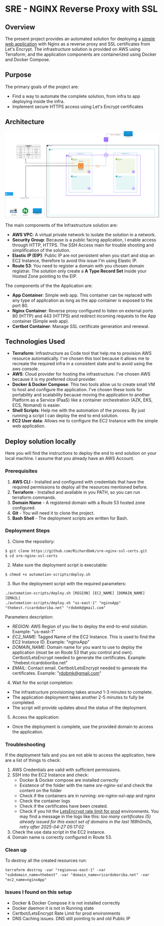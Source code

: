 # SRE - NGINX Reverse Proxy with SSL

## Overview

The present project provides an automated solution for deploying a [simple web application](https://github.com/dockersamples/linux_tweet_app) with Nginx as a reverse proxy and SSL certificates from Let's Encrypt. The infrastructure solution is provided on AWS using Terraform, and the application components are containerized using Docker and Docker Compose.

## Purpose

The primary goals of the project are:

- Find a way to automate the complete solution, from infra to app deploying inside the infra.
- Implement secure HTTPS access using Let's Encrypt certificates

## Architecture

![Architecture Diagram](./SRE-TASK-Page-1.drawio.png)

The main components of the Infrastructure solution are:

- **AWS VPC**: A virtual private network to isolate the solution in a network.
- **Security Group**: Because is a public facing application, I enable access through HTTP, HTTPS. The SSH Access main for trouble shooting and simplification of the solution.
- **Elastic IP (EIP)**: Public IP are not persistent when you start and stop an EC2 Instance, therefore to avoid this issue I'm using Elastic IP.
- **Route 53**: You need to register a domain with you chosen domain registrar. The solution only create a **A Type Record Set** inside your Hosted Zone pointing to the EIP.

The components of the the Application are:

- **App Container**: Simple web app. This container can be replaced with any type of application as long as the app container is exposed to the port 80.
- **Nginx Container**: Reverse proxy configured to listen on external ports 80 (HTTP) and 443 (HTTPS) and redirect incoming requests to the App container (Simple web app).
- **Certbot Container**: Manage SSL certificate generation and renewal.

## Technologies Used

- **Terraform**: Infrastructure as Code tool that help me to provision AWS resource automatically. I've chosen this tool because it allows me to recreate the required infra in a consistent state and to avoid using the aws console.
- **AWS**: Cloud provider for hosting the infrastructure. I've chosen AWS because it is my preferred cloud provider.
- **Docker & Docker Compose**: This two tools allow us to create small VM to host and configure the application. I've chosen these tools for portability and scalability because moving the application to another Platform as a Service (PaaS) like a container orchestration (AZK, EKS, ECS, Nomand) is easier.
- **Shell Scripts**: Help me with the automation of the process. By just running a script I can deploy the end to end solution.
- **EC2 User data**: Allows me to configure the EC2 Instance with the simple web application.

## Deploy solution locally

Here you will find the instructions to deploy the end to end solution on your local machine. I assume that you already have an AWS Account.

### Prerequisites

1. **AWS CLI** - Installed and configured with credentials that have the required permissions to deploy all the resources mentioned before.
2. **Terraform** - Installed and available in you PATH, so you can run terraform commands.
3. **Domain Name** - A registered domain with a Route 53 hosted zone configured.
4. **Git** - You will need it to clone the project.
5. **Bash Shell** - The deployment scripts are written for Bash.

### Deployment Steps

1. Clone the repository:

```
$ git clone https://github.com/Richardbmk/sre-nginx-ssl-certs.git
$ cd sre-nginx-ssl-certs
```

2. Make sure the deployment script is executable:

```
$ chmod +x automation-scripts/deploy.sh
```

3. Run the deployment script with the required parameters:

```
./automation-scripts/deploy.sh [REGION] [EC2_NAME] [DOMAIN_NAME] [EMAIL]
./automation-scripts/deploy.sh "us-east-1" "nginxApp" "thebest.ricardoboriba.net" "rdobmk@gmail.com"
```

Parameters description:

- _REGION_: AWS Region of you like to deploy the end-to-end solution. Example: "us-east-1"
- _EC2_NAME_: Tagged Name of the EC2 Instance. This is used to find the EC2 Instance ID. Example: "nginxApp"
- _DOMAIN_NAME_: Domain name for you want to use to deploy the application (must be on Route 53 that you control and own). Certbot/LetsEncrypt needed to generate the certificates. Example: "thebest.ricardoboriba.net"
- _EMAIL_: Contact email. Certbot/LetsEncrypt needed to generate the certificates. Example: "rdobmk@gmail.com"

4. Wait for the script completion:

- The infrastructure provisioning takes around 1-3 minutes to complete.
- The application deployment takes another 2-5 minutes to fully be completed.
- The script will provide updates about the status of the deployment.

5. Access the application:

- Once the deployment is complete, use the provided domain to access the application.

### Troubleshooting

If the deployment fails and you are not able to access the application, here are a list of things to check:

1. AWS Credentials are valid with sufficient permissions.
2. SSH into the EC2 Instance and check:
   - Docker & Docker compose are installed correctly
   - Existence of the folder with the name _sre-nginx-ssl_ and check the content on the folder
   - Check if the containers are in running: _sre-nginx-ssl-app_ and _nginx_
   - Check the container logs
   - Check if the certificates have been created.
   - Check if you hit the [LetsEncrypt rate limit for prod](https://letsencrypt.org/docs/rate-limits/#retrying-after-hitting-rate-limits) environments. You may find a message in the logs like this: _too many certificates (5) already issued for this exact set of domains in the last 168h0m0s, retry after 2025-04-27 05:17:02_
3. Check the use data script in the EC2 instance.
4. Domain name is correctly configured in Route 53.

### Clean up

To destroy all the created resources run:

```
terraform destroy -var "region=us-east-1" -var "subdomain_name=thebest" -var "domain_name=ricardoboriba.net" -var "ec2_name=nginxApp"
```

### Issues I found on this setup

- Docker & Docker Compose it is not installed correctly
- Docker daemon it is not in Running state
- Certbot/LetsEncrypt Rate Limit for prod environments
- DNS Caching issues. DNS still pointing to and old Public IP
